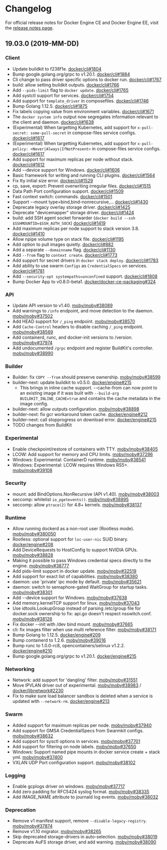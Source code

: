 # Changelog

For official release notes for Docker Engine CE and Docker Engine EE, visit the
[release notes page](https://docs.docker.com/engine/release-notes/).

## 19.03.0 (2019-MM-DD)

### Client

* Update buildkit to f238f1e. [docker/cli#1804](https://github.com/docker/cli/pull/1804)
* Bump google.golang.org/grpc to v1.20.1. [docker/cli#1884](https://github.com/docker/cli/pull/1884)
* Cli change to pass driver specific options to docker run. [docker/cli#1767](https://github.com/docker/cli/pull/1767)
* build: allow setting buildkit outputs. [docker/cli#1766](https://github.com/docker/cli/pull/1766)
* Add `--pids-limit` flag to `docker update`. [docker/cli#1765](https://github.com/docker/cli/pull/1765)
* Add systctl support for services. [docker/cli#1754](https://github.com/docker/cli/pull/1754)
* Add support for `template_driver` in composefiles. [docker/cli#1746](https://github.com/docker/cli/pull/1746)
* Bump Golang 1.12.5. [docker/cli#1875](https://github.com/docker/cli/pull/1875)
* Fix labels copying value from environment variables. [docker/cli#1671](https://github.com/docker/cli/pull/1671)
* The `docker system info` output now segregates information relevant to the client and daemon. [docker/cli#1638](https://github.com/docker/cli/pull/1638)
* (Experimental) When targetting Kubernetes, add support for `x-pull-secret: some-pull-secret` in compose-files service configs. [docker/cli#1617](https://github.com/docker/cli/pull/1617)
* (Experimental) When targetting Kubernetes, add support for `x-pull-policy: <Never|Always|IfNotPresent>` in compose-files service configs. [docker/cli#1617](https://github.com/docker/cli/pull/1617)
* Add support for maximum replicas per node without stack. [docker/cli#1612](https://github.com/docker/cli/pull/1612)
* Add --device support for Windows. [docker/cli#1606](https://github.com/docker/cli/pull/1606)
* Basic framework for writing and running CLI plugins. [docker/cli#1564](https://github.com/docker/cli/pull/1564)
* Fix tty initial size error. [docker/cli#1529](https://github.com/docker/cli/pull/1529)
* cp, save, export: Prevent overwriting irregular files. [docker/cli#1515](https://github.com/docker/cli/pull/1515)
* Data Path Port configuration support. [docker/cli#1509](https://github.com/docker/cli/pull/1509)
* Fast context switch: commands. [docker/cli#1501](https://github.com/docker/cli/pull/1501)
* Support --mount type=bind,bind-nonrecursive,... [docker/cli#1430](https://github.com/docker/cli/pull/1430)
* Deprecate legacy overlay storage driver. [docker/cli#1425](https://github.com/docker/cli/pull/1425)
* Deprecate "devicemapper" storage driver. [docker/cli#1424](https://github.com/docker/cli/pull/1424)
* build: add SSH agent socket forwarder (`docker build --ssh $SSHMOUNTID=$SSH_AUTH_SOCK`) [docker/cli#1419](https://github.com/docker/cli/pull/1419)
* Add maximum replicas per node support to stack version 3.8. [docker/cli#1410](https://github.com/docker/cli/pull/1410)
* Allow npipe volume type on stack file. [docker/cli#1195](https://github.com/docker/cli/pull/1195)
* Add option to pull images quietly. [docker/cli#882](https://github.com/docker/cli/pull/882)
* Add a separate `--domainname` flag. [docker/cli#1130](https://github.com/docker/cli/pull/1130)
* Add `--from` flag to `context create`. [docker/cli#1773](https://github.com/docker/cli/pull/1773)
* Add support for secret drivers in `docker stack deploy`. [docker/cli#1783](https://github.com/docker/cli/pull/1783)
* Add ability to use swarm `Configs` as `CredentialSpecs` on services. [docker/cli#1781](https://github.com/docker/cli/pull/1781)
* Add `--security-opt systempaths=unconfined` support. [docker/cli#1808](https://github.com/docker/cli/pull/1808)
* Bump Docker App to v0.8.0-beta1. [docker/docker-ce-packaging#324](https://github.com/docker/docker-ce-packaging/pull/324)

### API

* Update API version to v1.40. [moby/moby#38089](https://github.com/moby/moby/pull/38089)
* Add warnings to `/info` endpoint, and move detection to the daemon. [moby/moby#37502](https://github.com/moby/moby/pull/37502)
* Add HEAD support for `/_ping` endpoint. [moby/moby#38570](https://github.com/moby/moby/pull/38570)
* Add `Cache-Control` headers to disable caching `/_ping` endpoint. [moby/moby#38569](https://github.com/moby/moby/pull/38569)
* Add containerd, runc, and docker-init versions to /version. [moby/moby#37974](https://github.com/moby/moby/pull/37974)
* Add undocumented `/grpc` endpoint and register BuildKit's controller. [moby/moby#38990](https://github.com/moby/moby/pull/38990)

### Builder

* Builder: fix `COPY --from` should preserve ownership. [moby/moby#38599](https://github.com/moby/moby/pull/38599)
* builder-next: update buildkit to v0.5.0. [docker/engine#215](https://github.com/docker/engine/pull/215)
  * This brings in inline cache support. --cache-from can now point to an existing image
  if it was built with `--build-arg BUILDKIT_INLINE_CACHE=true` and contains the cache metadata in the image config.
* builder-next: allow outputs configuration. [moby/moby#38898](https://github.com/moby/moby/pull/38898)
* builder-next: fix gcr workaround token cache. [docker/engine#212](https://github.com/docker/engine/pull/212)
* builder-next: call stopprogress on download error. [docker/engine#215](https://github.com/docker/engine/pull/215)
* TODO changes from BuildKit

### Experimental

* Enable checkpoint/restore of containers with TTY. [moby/moby#38405](https://github.com/moby/moby/pull/38405)
* LCOW: Add support for memory and CPU limits. [moby/moby#37296](https://github.com/moby/moby/pull/37296)
* Windows: Experimental: ContainerD runtime. [moby/moby#38541](https://github.com/moby/moby/pull/38541)
* Windows: Experimental: LCOW requires Windows RS5+. [moby/moby#39108](https://github.com/moby/moby/pull/39108)

### Security

* mount: add BindOptions.NonRecursive (API v1.40). [moby/moby#38003](https://github.com/moby/moby/pull/38003)
* seccomp: whitelist `io_pgetevents()`. [moby/moby#38895](https://github.com/moby/moby/pull/38895)
* seccomp: allow `ptrace(2)` for 4.8+ kernels. [moby/moby#38137](https://github.com/moby/moby/pull/38137)

### Runtime

* Allow running dockerd as a non-root user (Rootless mode). [moby/moby#380050](https://github.com/moby/moby/pull/38050)
* Rootless: optional support for `lxc-user-nic` SUID binary. [docker/engine#208](https://github.com/docker/engine/pull/208)
* Add DeviceRequests to HostConfig to support NVIDIA GPUs. [moby/moby#38828](https://github.com/moby/moby/pull/38828)
* Making it possible to pass Windows credential specs directly to the engine. [moby/moby#38777](https://github.com/moby/moby/pull/38777)
* Add pids-limit support in docker update. [moby/moby#32519](https://github.com/moby/moby/pull/32519)
* Add support for exact list of capabilities. [moby/moby#38380](https://github.com/moby/moby/pull/38380)
* daemon: use 'private' ipc mode by default. [moby/moby#35621](https://github.com/moby/moby/pull/35621)
* daemon: switch to semaphore-gated WaitGroup for startup tasks. [moby/moby#38301](https://github.com/moby/moby/pull/38301)
* Add --device support for Windows. [moby/moby#37638](https://github.com/moby/moby/pull/37638)
* Add memory.kernelTCP support for linux. [moby/moby#37043](https://github.com/moby/moby/pull/37043)
* Use idtools.LookupGroup instead of parsing /etc/group file for docker.sock ownership to fix: api.go doesn't respect nsswitch.conf. [moby/moby#38126](https://github.com/moby/moby/pull/38126)
* Fix docker --init with /dev bind mount. [moby/moby#37665](https://github.com/moby/moby/pull/37665)
* cli: fix images filter when use multi reference filter. [moby/moby#38171](https://github.com/moby/moby/pull/38171)
* Bump Golang to 1.12.5. [docker/engine#209](https://github.com/docker/engine/pull/209)
* Bump containerd to 1.2.6. [moby/moby#39016](https://github.com/moby/moby/pull/39016)
* Bump runc to 1.0.0-rc8, opencontainers/selinux v1.2.2. [docker/engine#210](https://github.com/docker/engine/pull/210)
* Bump google.golang.org/grpc to v1.20.1. [docker/engine#215](https://github.com/docker/engine/pull/215)

### Networking

* Network: add support for 'dangling' filter. [moby/moby#31551](https://github.com/moby/moby/pull/31551)
* Move IPVLAN driver out of experimental. [moby/moby#38983](https://github.com/moby/moby/pull/38983) / [docker/libnetwork#2230](https://github.com/docker/libnetwork/pull/2230)
* Fix to make sure load balancer sandbox is deleted when a service is updated with `--network-rm`. [docker/engine#213](https://github.com/docker/engine/pull/213)

### Swarm

* Added support for maximum replicas per node. [moby/moby#37940](https://github.com/moby/moby/pull/37940)
* Add support for GMSA CredentialSpecs from Swarmkit configs. [moby/moby#38632](https://github.com/moby/moby/pull/38632)
* Add support for sysctl options in services. [moby/moby#37701](https://github.com/moby/moby/pull/37701)
* Add support for filtering on node labels. [moby/moby#37650](https://github.com/moby/moby/pull/37650)
* Windows: Support named pipe mounts in docker service create + stack yml. [moby/moby#37400](https://github.com/moby/moby/pull/37400)
* VXLAN UDP Port configuration support. [moby/moby#38102](https://github.com/moby/moby/pull/38102)

### Logging

* Enable gcplogs driver on windows. [moby/moby#37717](https://github.com/moby/moby/pull/37717)
* Add zero padding for RFC5424 syslog format. [moby/moby#38335](https://github.com/moby/moby/pull/38335)
* Add IMAGE_NAME attribute to journald log events. [moby/moby#38032](https://github.com/moby/moby/pull/38032)

### Deprecation

* Remove v1 manifest support, remove `--disable-legacy-registry`. [moby/moby#37874](https://github.com/moby/moby/pull/37874)
* Remove v1.10 migrator. [moby/moby#38265](https://github.com/moby/moby/pull/38265)
* Skip deprecated storage-drivers in auto-selection. [moby/moby#38019](https://github.com/moby/moby/pull/38019)
* Deprecate AuFS storage driver, and add warning. [moby/moby#38090](https://github.com/moby/moby/pull/38090)
